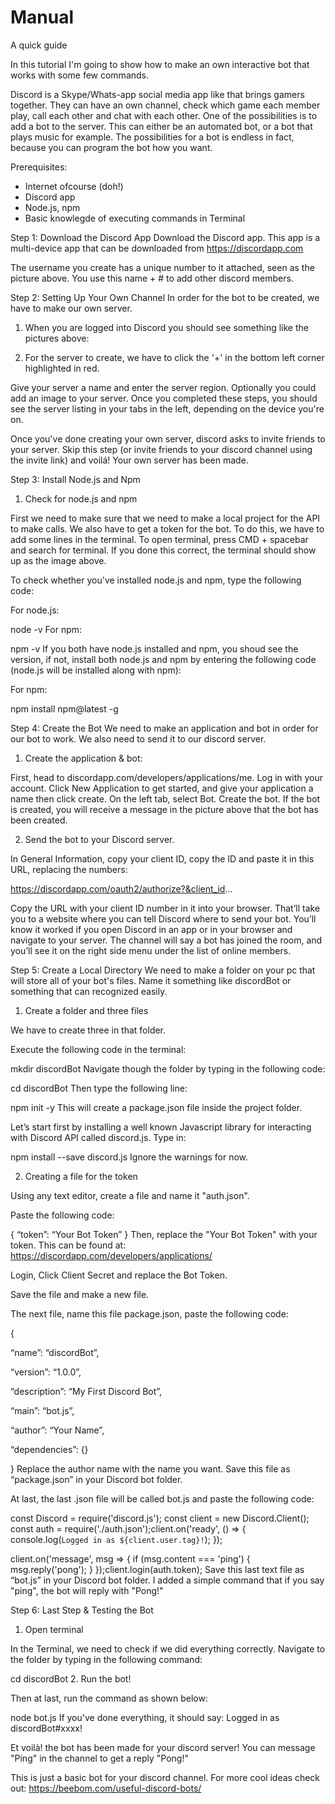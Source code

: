 # Manual
A quick guide


In this tutorial I'm going to show how to make an own interactive bot that works with some few commands.

Discord is a Skype/Whats-app social media app like that brings gamers together. They can have an own channel, check which game each member play, call each other and chat with each other. One of the possibilities is to add a bot to the server. This can either be an automated bot, or a bot that plays music for example. The possibilities for a bot is endless in fact, because you can program the bot how you want.


<bold>Prerequisites:</bold>
- Internet ofcourse (doh!)
- Discord app
- Node.js, npm
- Basic knowlegde of executing commands in Terminal


Step 1: Download the Discord App
Download the Discord app. This app is a multi-device app that can be downloaded from https://discordapp.com

The username you create has a unique number to it attached, seen as the picture above. You use this name + # to add other discord members.


Step 2: Setting Up Your Own Channel
In order for the bot to be created, we have to make our own server.

1. When you are logged into Discord you should see something like the pictures above:

2. For the server to create, we have to click the '+' in the bottom left corner highlighted in red.

Give your server a name and enter the server region. Optionally you could add an image to your server. Once you completed these steps, you should see the server listing in your tabs in the left, depending on the device you're on.

Once you've done creating your own server, discord asks to invite friends to your server. Skip this step (or invite friends to your discord channel using the invite link) and voilá! Your own server has been made.


Step 3: Install Node.js and Npm
1. Check for node.js and npm

First we need to make sure that we need to make a local project for the API to make calls. We also have to get a token for the bot. To do this, we have to add some lines in the terminal. To open terminal, press CMD + spacebar and search for terminal. If you done this correct, the terminal should show up as the image above.

To check whether you've installed node.js and npm, type the following code:

For node.js:

node -v
For npm:

npm -v
If you both have node.js installed and npm, you shoud see the version, if not, install both node.js and npm by entering the following code (node.js will be installed along with npm):

For npm:

npm install npm@latest -g


Step 4: Create the Bot
We need to make an application and bot in order for our bot to work. We also need to send it to our discord server.

1. Create the application & bot:

First, head to discordapp.com/developers/applications/me. Log in with your account. Click New Application to get started, and give your application a name then click create. On the left tab, select Bot. Create the bot. If the bot is created, you will receive a message in the picture above that the bot has been created.

2. Send the bot to your Discord server.

In General Information, copy your client ID, copy the ID and paste it in this URL, replacing the numbers:

https://discordapp.com/oauth2/authorize?&client_id...

Copy the URL with your client ID number in it into your browser. That’ll take you to a website where you can tell Discord where to send your bot. You’ll know it worked if you open Discord in an app or in your browser and navigate to your server. The channel will say a bot has joined the room, and you’ll see it on the right side menu under the list of online members.


Step 5: Create a Local Directory
We need to make a folder on your pc that will store all of your bot's files. Name it something like discordBot or something that can recognized easily.

1. Create a folder and three files

We have to create three in that folder.

Execute the following code in the terminal:

mkdir discordBot
Navigate though the folder by typing in the following code:

cd discordBot
Then type the following line:

npm init -y
This will create a package.json file inside the project folder.

Let’s start first by installing a well known Javascript library for interacting with Discord API called discord.js. Type in:

npm install --save discord.js
Ignore the warnings for now.



2. Creating a file for the token

Using any text editor, create a file and name it "auth.json".

Paste the following code:

{
“token”: “Your Bot Token”
}
Then, replace the "Your Bot Token" with your token. This can be found at: https://discordapp.com/developers/applications/

Login, Click Client Secret and replace the Bot Token.

Save the file and make a new file.

The next file, name this file package.json, paste the following code:

{

“name”: “discordBot”,

“version”: “1.0.0”,

“description”: “My First Discord Bot”,

“main”: “bot.js”,

“author”: “Your Name”,

“dependencies”: {}

}
Replace the author name with the name you want.
Save this file as “package.json” in your Discord bot folder.

At last, the last .json file will be called bot.js and paste the following code:

const Discord = require('discord.js');
const client = new Discord.Client();
const auth = require('./auth.json');client.on('ready', () => {
    console.log(`Logged in as ${client.user.tag}!`);
});

client.on('message', msg => {
  if (msg.content === 'ping') {
    msg.reply('pong');
  }
});client.login(auth.token);
Save this last text file as “bot.js” in your Discord bot folder. I added a simple command that if you say "ping", the bot will reply with "Pong!"


Step 6: Last Step & Testing the Bot
1. Open terminal

In the Terminal, we need to check if we did everything correctly. Navigate to the folder by typing in the following command:

cd discordBot
2. Run the bot!

Then at last, run the command as shown below:

node bot.js
If you've done everything, it should say: Logged in as discordBot#xxxx!

Et voilà! the bot has been made for your discord server! You can message "Ping" in the channel to get a reply "Pong!"

This is just a basic bot for your discord channel. For more cool ideas check out: https://beebom.com/useful-discord-bots/
